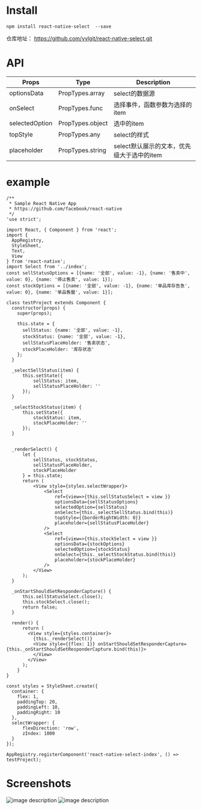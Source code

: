 # Install

```
npm install react-native-select  --save
```
仓库地址： https://github.com/yylgit/react-native-select.git

# API

Props |Type| Description
---|---|---
optionsData | PropTypes.array | select的数据源
onSelect | PropTypes.func |  选择事件，函数参数为选择的item
selectedOption | PropTypes.object |  选中的item 
topStyle | PropTypes.any | select的样式
placeholder | PropTypes.string | select默认展示的文本，优先级大于选中的item


# example
```
/**
 * Sample React Native App
 * https://github.com/facebook/react-native
 */
'use strict';

import React, { Component } from 'react';
import {
  AppRegistry,
  StyleSheet,
  Text,
  View
} from 'react-native';
import Select from '../index';
const sellStatusOptions = [{name: '全部', value: -1}, {name: '售卖中', value: 0}, {name: '停止售卖', value: 1}];
const stockOptions = [{name: '全部', value: -1}, {name: '单品库存告急', value: 0}, {name: '单品售罄', value: 1}];

class testProject extends Component {
  constructor(props) {
    super(props);
  
    this.state = {
      sellStatus: {name: '全部', value: -1},
      stockStatus: {name: '全部', value: -1},
      sellStatusPlaceHolder: '售卖状态',
      stockPlaceHolder: '库存状态'
    };
  }

  _selectSellStatus(item) {
      this.setState({
          sellStatus: item,
          sellStatusPlaceHolder: ''
      });
  }

  _selectStockStatus(item) {
      this.setState({
          stockStatus: item,
          stockPlaceHolder: ''
      });
  }


  _renderSelect() {
      let {
          sellStatus, stockStatus,
          sellStatusPlaceHolder,
          stockPlaceHolder
      } = this.state;
      return (
          <View style={styles.selectWrapper}>
              <Select
                  ref={view=>{this.sellStatusSelect = view }}
                  optionsData={sellStatusOptions}
                  selectedOption={sellStatus}
                  onSelect={this._selectSellStatus.bind(this)}
                  topStyle={{borderRightWidth: 0}}
                  placeholder={sellStatusPlaceHolder}
              />
              <Select
                  ref={view=>{this.stockSelect = view }}
                  optionsData={stockOptions}
                  selectedOption={stockStatus}
                  onSelect={this._selectStockStatus.bind(this)}
                  placeholder={stockPlaceHolder}
              />
          </View>
      );
  }

  _onStartShouldSetResponderCapture() {
      this.sellStatusSelect.close();
      this.stockSelect.close();
      return false;
  }

  render() {
      return (
        <View style={styles.container}>
          {this._renderSelect()}
          <View style={{flex: 1}} onStartShouldSetResponderCapture={this._onStartShouldSetResponderCapture.bind(this)}>
          </View>
        </View>
      );
    }
}

const styles = StyleSheet.create({
  container: {
    flex: 1,
    paddingTop: 20,
    paddingLeft: 10,
    paddingRight: 10
  },
  selectWrapper: {
      flexDirection: 'row',
      zIndex: 1000
  }
});

AppRegistry.registerComponent('react-native-select-index', () => testProject);

```

# Screenshots
![image description](http://mss.vip.sankuai.com/v1/mss_43af2378df554a1e8a6c9294ff1bc80a/zc/ae1a368eee8e472e95625259993c4003.jpg)
![image description](http://mss.vip.sankuai.com/v1/mss_43af2378df554a1e8a6c9294ff1bc80a/zc/e970c2d4ced546f487adfb360030ac1c.jpg)